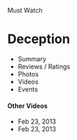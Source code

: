 Must Watch

# Deception

- Summary
- Reviews / Ratings
- Photos
- Videos
- Events

#### Other Videos

- Feb 23, 2013
- Feb 23, 2013
